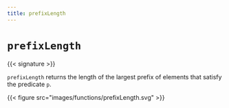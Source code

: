 ```yaml
---
title: prefixLength
---
```


# `prefixLength`

{{< signature >}}

`prefixLength` returns the length of the largest prefix of elements that satisfy the predicate `p`.

{{< figure src="images/functions/prefixLength.svg" >}}
